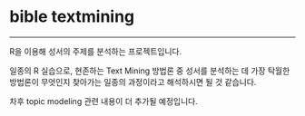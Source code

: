 # bible textmining
--------------------------------------------------------------------------------

R을 이용해 성서의 주제를 분석하는 프로젝트입니다.

일종의 R 실습으로, 현존하는 Text Mining 방법론 중 성서를 분석하는 데 가장 탁월한 방법론이 무엇인지 찾아가는 일종의 과정이라고 해석하시면 될 것 같습니다.

차후 topic modeling 관련 내용이 더 추가될 예정입니다.
